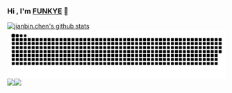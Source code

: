 ### Hi , I'm [FUNKYE](https://blog.funkye.icu/) 👋   

[![jianbin.chen's github stats](https://github-readme-stats.vercel.app/api?username=funky-eyes)](https://blog.funkye.icu/)
![](https://raw.githubusercontent.com/funky-eyes/funky-eyes/main/assets/github-contribution-grid-snake.svg)
<a href="#" style="cursor: default;">
  <img align="left" src="https://github-readme-stats.vercel.app/api/top-langs/?username=funky-eyes&hide=html,thrift" />
</a>
<a href="#" style="cursor: default;">
  <img  src="https://github-profile-trophy.vercel.app/?username=funky-eyes&theme=gruvbox&row=1&column=7&no-frame=true&no-bg=true" />
</div>

 
